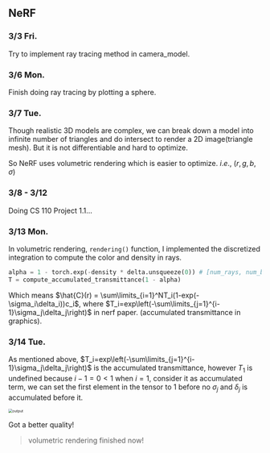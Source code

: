 ## NeRF
### 3/3 Fri.
Try to implement ray tracing method in camera_model.
### 3/6 Mon.
Finish doing ray tracing by plotting a sphere.
### 3/7 Tue.
Though realistic 3D models are complex, we can break down a model into infinite number of triangles and do intersect to render a 2D image(triangle mesh). But it is not differentiable and hard to optimize.

So NeRF uses volumetric rendering which is easier to optimize. $i.e.,\ (r,g,b,\sigma)$

### 3/8 - 3/12

Doing CS 110 Project 1.1...

### 3/13 Mon.

In volumetric rendering, `rendering()`  function, I implemented the discretized integration to compute the color and density in rays.

```python
alpha = 1 - torch.exp(-density * delta.unsqueeze(0)) # [num_rays, num_bins, 1]
T = compute_accumulated_transmittance(1 - alpha)
```

Which means $\hat{C}(r) = \sum\limits_{i=1}^NT_i(1-exp(-\sigma_i\delta_i))c_i$, where $T_i=exp\left(-\sum\limits_{j=1}^{i-1}\sigma_j\delta_j\right)$ in nerf paper. (accumulated transmittance in graphics).

### 3/14 Tue.

As mentioned above, $T_i=exp\left(-\sum\limits_{j=1}^{i-1}\sigma_j\delta_j\right)$ is the accumulated transmittance, however $T_1$ is undefined because $i-1=0<1$ when $i = 1$, consider it as accumulated term, we can set the first element in the tensor to 1 before no $\sigma_j$ and $\delta_j$ is accumulated before it.

<img src="/Users/wangzh/Desktop/Spring_2023/Lab/NeRF/output.png" alt="output" style="zoom:50%;" />

Got a better quality!

> volumetric rendering finished now!
